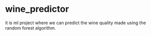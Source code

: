 # wine_predictor
it is ml project where we can predict the wine quality made using the random forest algorithm.
